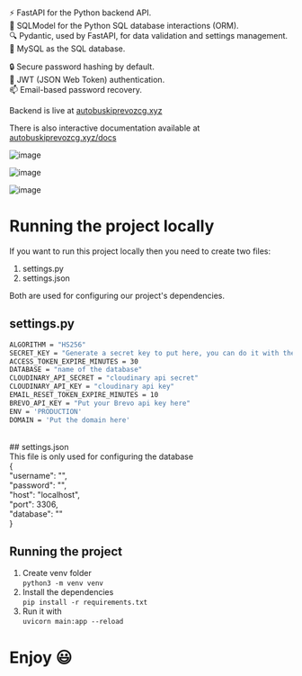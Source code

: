 ⚡ FastAPI for the Python backend API. <br/>
    🧰 SQLModel for the Python SQL database interactions (ORM).<br/>
    🔍 Pydantic, used by FastAPI, for data validation and settings management.<br/>
    💾 MySQL as the SQL database.<br/>
    
🔒 Secure password hashing by default.<br/>
🔑 JWT (JSON Web Token) authentication.<br/>
📫 Email-based password recovery.<br/>

Backend is live at [autobuskiprevozcg.xyz](https://autobuskiprevozcg.xyz/)

There is also interactive documentation available at [autobuskiprevozcg.xyz/docs](https://autobuskiprevozcg.xyz/docs)

![image](https://github.com/user-attachments/assets/a1fe7180-c9fd-46e6-a524-a9681afce752)

![image](https://github.com/user-attachments/assets/98404c67-f305-46f8-a194-1010906dcf8a)

![image](https://github.com/user-attachments/assets/6cdc7732-30b9-42ca-96f6-04fbe930b9cc)

# Running the project locally

If you want to run this project locally then you need to create two files:<br/>
1. settings.py
2. settings.json

Both are used for configuring our project's dependencies.

## settings.py
```bash
ALGORITHM = "HS256"
SECRET_KEY = "Generate a secret key to put here, you can do it with the command $ openssl rand -hex 32"
ACCESS_TOKEN_EXPIRE_MINUTES = 30
DATABASE = "name of the database"
CLOUDINARY_API_SECRET = "cloudinary api secret"
CLOUDINARY_API_KEY = "cloudinary api key"
EMAIL_RESET_TOKEN_EXPIRE_MINUTES = 10
BREVO_API_KEY = "Put your Brevo api key here"
ENV = 'PRODUCTION'
DOMAIN = 'Put the domain here'
```
<br/>
## settings.json<br/>
This file is only used for configuring the database<br/>
{<br/>
  "username": "",<br/>
  "password": "",<br/>
  "host": "localhost",<br/>
  "port": 3306,<br/>
  "database": ""<br/>
}<br/>

## Running the project<br/>

1. Create venv folder <br/> ```python3 -m venv venv```
2. Install the dependencies <br/> ```pip install -r requirements.txt```
3. Run it with<br/> ```uvicorn main:app --reload```

# Enjoy 😃
